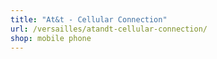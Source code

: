 ```yaml
---
title: "At&t - Cellular Connection"
url: /versailles/atandt-cellular-connection/
shop: mobile phone
---
```

